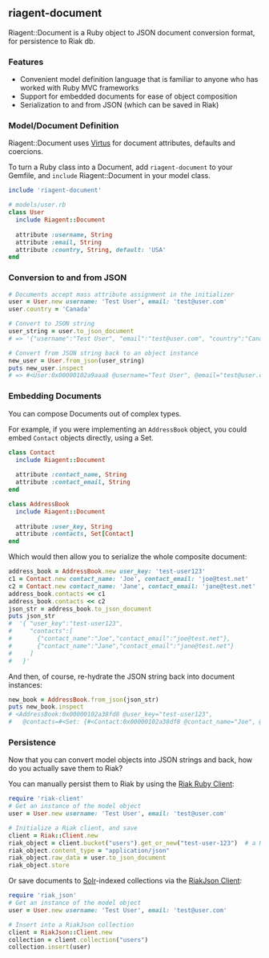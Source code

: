 ## riagent-document

Riagent::Document is a Ruby object to JSON document conversion format, for persistence to Riak db.

### Features
 * Convenient model definition language that is familiar to anyone who has worked with Ruby MVC frameworks
 * Support for embedded documents for ease of object composition
 * Serialization to and from JSON (which can be saved in Riak)
 
### Model/Document Definition
Riagent::Document uses [Virtus](https://github.com/solnic/virtus) for document attributes, defaults and coercions.

To turn a Ruby class into a Document, add ```riagent-document``` to your Gemfile,
and ```include``` Riagent::Document in your model class.

```ruby
include 'riagent-document'

# models/user.rb
class User
  include Riagent::Document
  
  attribute :username, String
  attribute :email, String
  attribute :country, String, default: 'USA'
end
```

### Conversion to and from JSON
```ruby
# Documents accept mass attribute assignment in the initializer
user = User.new username: 'Test User', email: 'test@user.com'
user.country = 'Canada'

# Convert to JSON string
user_string = user.to_json_document
# => '{"username":"Test User", "email":"test@user.com", "country":"Canada"}'

# Convert from JSON string back to an object instance
new_user = User.from_json(user_string)
puts new_user.inspect
# => #<User:0x00000102a9aaa8 @username="Test User", @email="test@user.com", ...>
```

### Embedding Documents
You can compose Documents out of complex types. 

For example, if you were implementing an ```AddressBook``` object, you could embed ```Contact``` objects directly, using a Set.

```ruby
class Contact
  include Riagent::Document
  
  attribute :contact_name, String
  attribute :contact_email, String
end

class AddressBook
  include Riagent::Document
  
  attribute :user_key, String
  attribute :contacts, Set[Contact]
end
```

Which would then allow you to serialize the whole composite document:

```ruby
address_book = AddressBook.new user_key: 'test-user123'
c1 = Contact.new contact_name: 'Joe', contact_email: 'joe@test.net'
c2 = Contact.new contact_name: 'Jane', contact_email: 'jane@test.net'
address_book.contacts << c1
address_book.contacts << c2
json_str = address_book.to_json_document
puts json_str
#  '{ "user_key":"test-user123", 
#     "contacts":[
#       {"contact_name":"Joe","contact_email":"joe@test.net"},
#       {"contact_name":"Jane","contact_email":"jane@test.net"}
#     ]
#   }' 
```

And then, of course, re-hydrate the JSON string back into document instances:

```ruby
new_book = AddressBook.from_json(json_str)
puts new_book.inspect
# <AddressBook:0x00000102a38fd8 @user_key="test-user123", 
#   @contacts=#<Set: {#<Contact:0x00000102a38df8 @contact_name="Joe", @contact_email="joe@test.net">, #<Contact:0x00000102a387e0 @contact_name="Jane", @contact_email="jane@test.net">}>, ...>
```

### Persistence
Now that you can convert model objects into JSON strings and back, how do you actually save them to Riak?

You can manually persist them to Riak by using the [Riak Ruby Client](https://github.com/basho/riak-ruby-client):
```ruby
require 'riak-client'
# Get an instance of the model object
user = User.new username: 'Test User', email: 'test@user.com'

# Initialize a Riak client, and save
client = Riak::Client.new
riak_object = client.bucket("users").get_or_new("test-user-123")  # a Riak::RObject for bucket "users" and key "test-user-123"
riak_object.content_type = "application/json"
riak_object.raw_data = user.to_json_document
riak_object.store
```

Or save documents to [Solr](https://github.com/basho/yokozuna/)-indexed collections via the 
[RiakJson Client](https://github.com/basho-labs/riak_json_ruby_client):

```ruby
require 'riak_json'
# Get an instance of the model object
user = User.new username: 'Test User', email: 'test@user.com'

# Insert into a RiakJson collection
client = RiakJson::Client.new
collection = client.collection("users")
collection.insert(user)
```